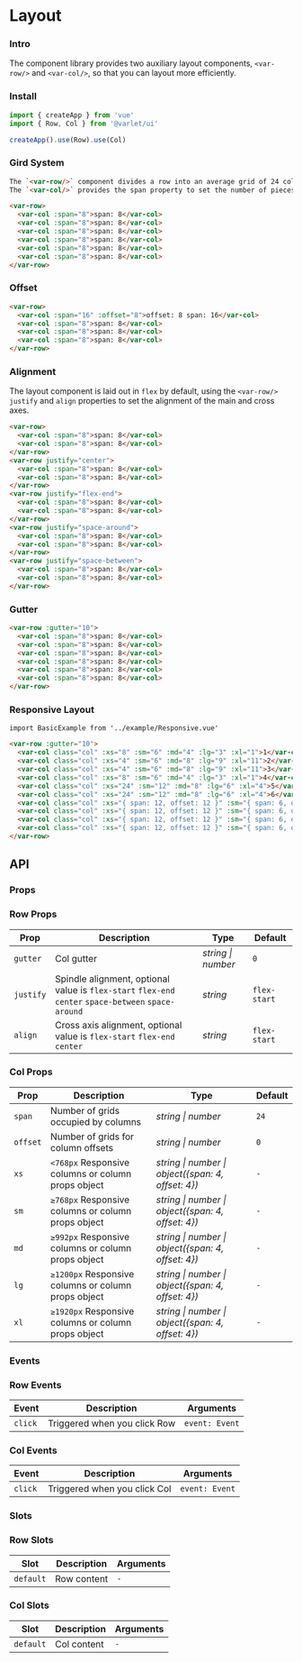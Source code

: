 # Layout

### Intro

The component library provides two auxiliary layout components,
`<var-row/>` and `<var-col/>`,
so that you can layout more efficiently.

### Install

```js
import { createApp } from 'vue'
import { Row, Col } from '@varlet/ui'

createApp().use(Row).use(Col)
```

### Gird System

```html
The `<var-row/>` component divides a row into an average grid of 24 columns (24 pieces).
The `<var-col/>` provides the span property to set the number of pieces in the column and the `offset` property to set the number of pieces `offset` in the column.
```

```html
<var-row>
  <var-col :span="8">span: 8</var-col>
  <var-col :span="8">span: 8</var-col>
  <var-col :span="8">span: 8</var-col>
  <var-col :span="8">span: 8</var-col>
  <var-col :span="8">span: 8</var-col>
  <var-col :span="8">span: 8</var-col>
</var-row>
```

### Offset

```html
<var-row>
  <var-col :span="16" :offset="8">offset: 8 span: 16</var-col>
  <var-col :span="8">span: 8</var-col>
  <var-col :span="8">span: 8</var-col>
  <var-col :span="8">span: 8</var-col>
</var-row>
```

### Alignment

The layout component is laid out in `flex` by default,
using the `<var-row/>` `justify` and `align` properties to set the alignment of the main and cross axes.

```html
<var-row>
  <var-col :span="8">span: 8</var-col>
  <var-col :span="8">span: 8</var-col>
</var-row>
<var-row justify="center">
  <var-col :span="8">span: 8</var-col>
  <var-col :span="8">span: 8</var-col>
</var-row>
<var-row justify="flex-end">
  <var-col :span="8">span: 8</var-col>
  <var-col :span="8">span: 8</var-col>
</var-row>
<var-row justify="space-around">
  <var-col :span="8">span: 8</var-col>
  <var-col :span="8">span: 8</var-col>
</var-row>
<var-row justify="space-between">
  <var-col :span="8">span: 8</var-col>
  <var-col :span="8">span: 8</var-col>
</var-row>
```

### Gutter

```html
<var-row :gutter="10">
  <var-col :span="8">span: 8</var-col>
  <var-col :span="8">span: 8</var-col>
  <var-col :span="8">span: 8</var-col>
  <var-col :span="8">span: 8</var-col>
  <var-col :span="8">span: 8</var-col>
  <var-col :span="8">span: 8</var-col>
</var-row>
```

### Responsive Layout

```vue
import BasicExample from '../example/Responsive.vue'
```

```html
<var-row :gutter="10">
  <var-col class="col" :xs="8" :sm="6" :md="4" :lg="3" :xl="1">1</var-col>
  <var-col class="col" :xs="4" :sm="6" :md="8" :lg="9" :xl="11">2</var-col>
  <var-col class="col" :xs="4" :sm="6" :md="8" :lg="9" :xl="11">3</var-col>
  <var-col class="col" :xs="8" :sm="6" :md="4" :lg="3" :xl="1">4</var-col>
  <var-col class="col" :xs="24" :sm="12" :md="8" :lg="6" :xl="4">5</var-col>
  <var-col class="col" :xs="24" :sm="12" :md="8" :lg="6" :xl="4">6</var-col>
  <var-col class="col" :xs="{ span: 12, offset: 12 }" :sm="{ span: 6, offset: 6 }" :md="{ span: 4, offset: 4 }" :lg="{ span: 3, offset: 3 }" :xl="{ span: 2, offset: 2 }">7</var-col>
  <var-col class="col" :xs="{ span: 12, offset: 12 }" :sm="{ span: 6, offset: 6 }" :md="{ span: 4, offset: 4 }" :lg="{ span: 3, offset: 3 }" :xl="{ span: 2, offset: 2 }">8</var-col>
  <var-col class="col" :xs="{ span: 12, offset: 12 }" :sm="{ span: 6, offset: 6 }" :md="{ span: 4, offset: 4 }" :lg="{ span: 3, offset: 3 }" :xl="{ span: 2, offset: 2 }">9</var-col>
  <var-col class="col" :xs="{ span: 12, offset: 12 }" :sm="{ span: 6, offset: 6 }" :md="{ span: 4, offset: 4 }" :lg="{ span: 3, offset: 3 }" :xl="{ span: 2, offset: 2 }">10</var-col>
</var-row>
```

## API

### Props

### Row Props

| Prop | Description | Type | Default | 
| --- | --- | --- | --- | 
| `gutter` | Col gutter | _string \| number_ | `0` |
| `justify` | Spindle alignment, optional value is `flex-start` `flex-end` `center` `space-between` `space-around` | _string_ | `flex-start` |
| `align` | Cross axis alignment, optional value is `flex-start` `flex-end` `center` | _string_ | `flex-start` |

### Col Props

| Prop | Description | Type | Default | 
| --- | --- | --- | --- | 
| `span` | Number of grids occupied by columns | _string \| number_ | `24` |
| `offset` | Number of grids for column offsets | _string \| number_ | `0` |
| `xs`     | `<768px` Responsive columns or column props object | _string \| number \| object({span: 4, offset: 4})_ | `-` |
| `sm`     | `≥768px` Responsive columns or column props object | _string \| number \| object({span: 4, offset: 4})_ | `-` |
| `md`     | `≥992px` Responsive columns or column props object | _string \| number \| object({span: 4, offset: 4})_ | `-` |
| `lg`     | `≥1200px` Responsive columns or column props object | _string \| number \| object({span: 4, offset: 4})_ | `-` |
| `xl`     | `≥1920px` Responsive columns or column props object | _string \| number \| object({span: 4, offset: 4})_ | `-` |

### Events

### Row Events

| Event | Description | Arguments |
| --- | --- | --- |
| `click` | Triggered when you click Row | `event: Event` |

### Col Events

| Event | Description | Arguments |
| --- | --- | --- |
| `click` | Triggered when you click Col | `event: Event` |

### Slots

### Row Slots

| Slot | Description | Arguments |
| --- | --- | --- |
| `default` | Row content | `-` |

### Col Slots

| Slot | Description | Arguments |
| --- | --- | --- |
| `default` | Col content | `-` |